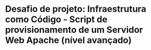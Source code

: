 # Desafio de projeto: Infraestrutura como Código - Script de provisionamento de um Servidor Web Apache (nível avançado)
